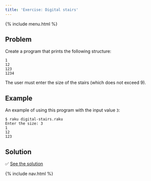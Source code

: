 ```yaml
---
title: 'Exercise: Digital stairs'
---
```


{% include menu.html %}

## Problem

Create a program that prints the following structure:

    1
    12
    123
    1234

The user must enter the size of the stairs (which does not exceed 9).

## Example

An example of using this program with the input value `3`:

```console
$ raku digital-stairs.raku
Enter the size: 3
1
12
123
```

## Solution

✅ [See the solution](solution)

{% include nav.html %}
